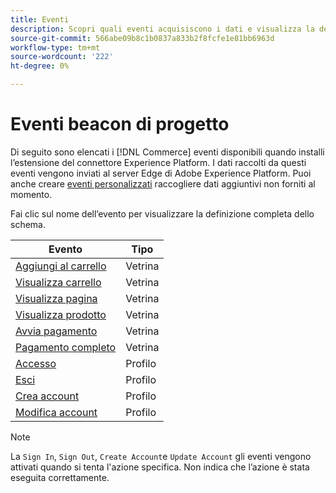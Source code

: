 ```yaml
---
title: Eventi
description: Scopri quali eventi acquisiscono i dati e visualizza la definizione completa dello schema.
source-git-commit: 566abe09b8c1b0837a833b2f8fcfe1e81bb6963d
workflow-type: tm+mt
source-wordcount: '222'
ht-degree: 0%

---
```


# Eventi beacon di progetto

Di seguito sono elencati i [!DNL Commerce] eventi disponibili quando installi l’estensione del connettore Experience Platform. I dati raccolti da questi eventi vengono inviati al server Edge di Adobe Experience Platform. Puoi anche creare [eventi personalizzati](custom-events.md) raccogliere dati aggiuntivi non forniti al momento.

Fai clic sul nome dell’evento per visualizzare la definizione completa dello schema.

| Evento | Tipo |
|---|---|
| [Aggiungi al carrello](https://github.com/adobe/magento-storefront-event-collector/blob/main/src/handlers/product/addToCartAEP.ts) | Vetrina |
| [Visualizza carrello](https://github.com/adobe/magento-storefront-event-collector/blob/main/src/handlers/shoppingCart/viewAEP.ts) | Vetrina |
| [Visualizza pagina](https://github.com/adobe/magento-storefront-event-collector/blob/main/src/handlers/page/viewAEP.ts) | Vetrina |
| [Visualizza prodotto](https://github.com/adobe/magento-storefront-event-collector/blob/main/src/handlers/product/viewAEP.ts) | Vetrina |
| [Avvia pagamento](https://github.com/adobe/magento-storefront-event-collector/blob/main/src/handlers/shoppingCart/initiateCheckoutAEP.ts) | Vetrina |
| [Pagamento completo](https://github.com/adobe/magento-storefront-event-collector/blob/main/src/handlers/checkout/placeOrderAEP.ts) | Vetrina |
| [Accesso](https://github.com/adobe/magento-storefront-event-collector/blob/main/src/handlers/account/signInAEP.ts) | Profilo |
| [Esci](https://github.com/adobe/magento-storefront-event-collector/blob/main/src/handlers/account/signOutAEP.ts) | Profilo |
| [Crea account](https://github.com/adobe/magento-storefront-event-collector/blob/main/src/handlers/account/createAccountAEP.ts) | Profilo |
| [Modifica account](https://github.com/adobe/magento-storefront-event-collector/blob/main/src/handlers/account/editAccountAEP.ts) | Profilo |

>[!NOTE]
>
> La `Sign In`, `Sign Out`, `Create Account`e `Update Account` gli eventi vengono attivati quando si tenta l&#39;azione specifica. Non indica che l’azione è stata eseguita correttamente.
